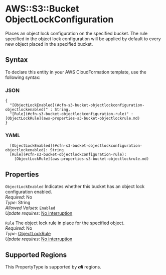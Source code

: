 # AWS::S3::Bucket ObjectLockConfiguration<a name="aws-properties-s3-bucket-objectlockconfiguration"></a>

Places an object lock configuration on the specified bucket\. The rule specified in the object lock configuration will be applied by default to every new object placed in the specified bucket\.

## Syntax<a name="aws-properties-s3-bucket-objectlockconfiguration-syntax"></a>

To declare this entity in your AWS CloudFormation template, use the following syntax:

### JSON<a name="aws-properties-s3-bucket-objectlockconfiguration-syntax.json"></a>

```
{
  "[ObjectLockEnabled](#cfn-s3-bucket-objectlockconfiguration-objectlockenabled)" : String,
  "[Rule](#cfn-s3-bucket-objectlockconfiguration-rule)" : [ObjectLockRule](aws-properties-s3-bucket-objectlockrule.md)
}
```

### YAML<a name="aws-properties-s3-bucket-objectlockconfiguration-syntax.yaml"></a>

```
  [ObjectLockEnabled](#cfn-s3-bucket-objectlockconfiguration-objectlockenabled): String
  [Rule](#cfn-s3-bucket-objectlockconfiguration-rule): 
    [ObjectLockRule](aws-properties-s3-bucket-objectlockrule.md)
```

## Properties<a name="aws-properties-s3-bucket-objectlockconfiguration-properties"></a>

`ObjectLockEnabled`  <a name="cfn-s3-bucket-objectlockconfiguration-objectlockenabled"></a>
Indicates whether this bucket has an object lock configuration enabled\.  
*Required*: No  
*Type*: String  
*Allowed Values*: `Enabled`  
*Update requires*: [No interruption](https://docs.aws.amazon.com/AWSCloudFormation/latest/UserGuide/using-cfn-updating-stacks-update-behaviors.html#update-no-interrupt)

`Rule`  <a name="cfn-s3-bucket-objectlockconfiguration-rule"></a>
The object lock rule in place for the specified object\.  
*Required*: No  
*Type*: [ObjectLockRule](aws-properties-s3-bucket-objectlockrule.md)  
*Update requires*: [No interruption](https://docs.aws.amazon.com/AWSCloudFormation/latest/UserGuide/using-cfn-updating-stacks-update-behaviors.html#update-no-interrupt)

## Supported Regions

This PropertyType is supported by ***all*** regions.